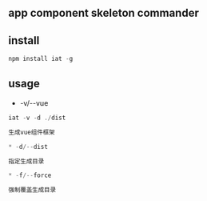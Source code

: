 ## app component skeleton commander

## install

```js
npm install iat -g
```

## usage

* -v/--vue

```js
iat -v -d ./dist

生成vue组件框架

* -d/--dist

指定生成目录

* -f/--force

强制覆盖生成目录